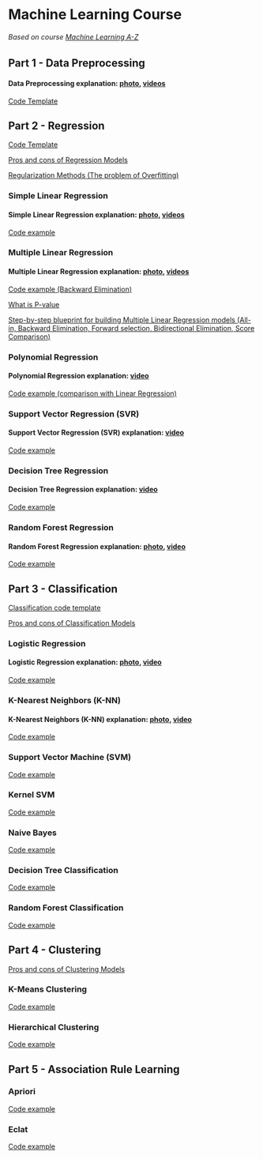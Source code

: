 # Machine Learning Course
###### Based on course [Machine Learning A-Z](https://www.udemy.com/machinelearning/)

## Part 1 - Data Preprocessing
#### Data Preprocessing explanation: [photo](https://github.com/DmitryPoliuha/ml-course/blob/master/Part%201%20-%20Data%20Preprocessing/data_preprocessing.jpg), [videos](https://www.udemy.com/machinelearning/learn/v4/t/lecture/5683408)

[Code Template](https://github.com/DmitryPoliuha/ml-course/blob/master/Part%201%20-%20Data%20Preprocessing/data_preprocessing_template.py)



## Part 2 - Regression
[Code Template](https://github.com/DmitryPoliuha/ml-course/blob/master/Part%202%20-%20Regression/regression_template.py)

[Pros and cons of Regression Models](https://github.com/DmitryPoliuha/ml-course/blob/master/Part%202%20-%20Regression/Regression-Pros-Cons.pdf)

[Regularization Methods (The problem of Overfitting)](https://github.com/DmitryPoliuha/ml-course/blob/master/Part%202%20-%20Regression/Regularization-Methods.pdf)


### Simple Linear Regression
#### Simple Linear Regression explanation: [photo](https://github.com/DmitryPoliuha/ml-course/blob/master/Part%202%20-%20Regression/Simple%20Linear%20Regression/simple-linear-regression.jpg), [videos](https://www.udemy.com/machinelearning/learn/v4/t/lecture/5795729)

[Code example](https://github.com/DmitryPoliuha/ml-course/blob/master/Part%202%20-%20Regression/Simple%20Linear%20Regression/simple_linear_regression.py)


### Multiple Linear Regression
#### Multiple Linear Regression explanation: [photo](https://github.com/DmitryPoliuha/ml-course/blob/master/Part%202%20-%20Regression/Multiple%20Linear%20Regression/multiple-linear-regression.jpg), [videos](https://www.udemy.com/machinelearning/learn/v4/t/lecture/5795731)

[Code example (Backward Elimination)](https://github.com/DmitryPoliuha/ml-course/blob/master/Part%202%20-%20Regression/Multiple%20Linear%20Regression/multiple_linear_regression.py)

[What is P-value](https://www.wikihow.com/Calculate-P-Value)

[Step-by-step blueprint for building Multiple Linear Regression models (All-in, Backward Elimination, Forward selection, Bidirectional Elimination, Score Comparison)](https://github.com/DmitryPoliuha/ml-course/blob/master/Part%202%20-%20Regression/Multiple%20Linear%20Regression/Step-by-step-Blueprints-For-Building-Models.pdf)


### Polynomial Regression
#### Polynomial Regression explanation: [video](https://www.udemy.com/machinelearning/learn/v4/t/lecture/5732728)

[Code example (comparison with Linear Regression)](https://github.com/DmitryPoliuha/ml-course/blob/master/Part%202%20-%20Regression/Polynomial%20Regression/polynomial_regression.py)


### Support Vector Regression (SVR)
#### Support Vector Regression (SVR) explanation: [video](https://www.udemy.com/machinelearning/learn/v4/t/lecture/10459548)

[Code example](https://github.com/DmitryPoliuha/ml-course/blob/master/Part%202%20-%20Regression/Support%20Vector%20Regression%20(SVR)/svr.py)


### Decision Tree Regression
#### Decision Tree Regression explanation: [video](https://www.udemy.com/machinelearning/learn/v4/t/lecture/5732730)

[Code example](https://github.com/DmitryPoliuha/ml-course/blob/master/Part%202%20-%20Regression/Decision%20Tree%20Regression/decision_tree_regression.py)


### Random Forest Regression
#### Random Forest Regression explanation: [photo](https://github.com/DmitryPoliuha/ml-course/blob/master/Part%202%20-%20Regression/Random%20Forest%20Regression/random-forest.jpg), [video](https://www.udemy.com/machinelearning/learn/v4/t/lecture/5732732)

[Code example](https://github.com/DmitryPoliuha/ml-course/blob/master/Part%202%20-%20Regression/Random%20Forest%20Regression/random_forest_regression.py)



## Part 3 - Classification
[Classification code template](https://github.com/DmitryPoliuha/ml-course/blob/master/Part%203%20-%20Classification/classification_template.py)

[Pros and cons of Classification Models](https://github.com/DmitryPoliuha/ml-course/blob/master/Part%203%20-%20Classification/Classification-Pros-Cons.pdf)


### Logistic Regression
#### Logistic Regression explanation: [photo](https://github.com/DmitryPoliuha/ml-course/tree/master/Part%203%20-%20Classification/Logistic%20Regression), [video](https://www.udemy.com/machinelearning/learn/v4/t/lecture/6270024)

[Code example](https://github.com/DmitryPoliuha/ml-course/blob/master/Part%203%20-%20Classification/Logistic%20Regression/logistic_regression.py)


### K-Nearest Neighbors (K-NN)
#### K-Nearest Neighbors (K-NN) explanation: [photo](https://github.com/DmitryPoliuha/ml-course/blob/master/Part%203%20-%20Classification/K-Nearest%20Neighbors%20(K-NN)/knn.jpg), [video](https://www.udemy.com/machinelearning/learn/v4/t/lecture/5714404)

[Code example](https://github.com/DmitryPoliuha/ml-course/blob/master/Part%203%20-%20Classification/K-Nearest%20Neighbors%20(K-NN)/knn.py)


### Support Vector Machine (SVM)

[Code example](https://github.com/DmitryPoliuha/ml-course/blob/master/Part%203%20-%20Classification/Support%20Vector%20Machine%20(SVM)/svm.py)


### Kernel SVM
[Code example](https://github.com/DmitryPoliuha/ml-course/blob/master/Part%203%20-%20Classification/Kernel%20SVM/kernel_svm.py)


### Naive Bayes
[Code example](https://github.com/DmitryPoliuha/ml-course/blob/master/Part%203%20-%20Classification/Naive%20Bayes/naive_bayes.py)


### Decision Tree Classification
[Code example](https://github.com/DmitryPoliuha/ml-course/blob/master/Part%203%20-%20Classification/Decision%20Tree%20Classification/decision_tree_classification.py)


### Random Forest Classification
[Code example](https://github.com/DmitryPoliuha/ml-course/blob/master/Part%203%20-%20Classification/Random%20Forest%20Classification/random_forest_classification.py)



## Part 4 - Clustering
[Pros and cons of Clustering Models](https://github.com/DmitryPoliuha/ml-course/blob/master/Part%204%20-%20Clustering/Clustering-Pros-Cons.pdf)


### K-Means Clustering
[Code example](https://github.com/DmitryPoliuha/ml-course/blob/master/Part%204%20-%20Clustering/K-Means%20Clustering/kmeans.py)


### Hierarchical Clustering
[Code example](https://github.com/DmitryPoliuha/ml-course/blob/master/Part%204%20-%20Clustering/Hierarchical%20Clustering/hc.py)



## Part 5 - Association Rule Learning


### Apriori
[Code example](https://github.com/DmitryPoliuha/ml-course/blob/master/Part%205%20-%20Association%20Rule%20Learning/Apriori/apriori.py)


### Eclat
[Code example](https://github.com/DmitryPoliuha/ml-course/blob/master/Part%205%20-%20Association%20Rule%20Learning/Eclat/eclat.py)
